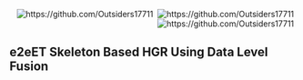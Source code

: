 <p align="right">
<img src="https://badges.pufler.dev/visits/Outsiders17711/e2eET-Skeleton-Based-HGR-Using-Data-Level-Fusion?style=for-the-badge&logo=github" alt="https://github.com/Outsiders17711" />&nbsp;
<img src="https://badges.pufler.dev/updated/Outsiders17711/e2eET-Skeleton-Based-HGR-Using-Data-Level-Fusion?style=for-the-badge&logo=github" alt="https://github.com/Outsiders17711" />&nbsp;
<img src="https://badges.pufler.dev/created/Outsiders17711/e2eET-Skeleton-Based-HGR-Using-Data-Level-Fusion?style=for-the-badge&logo=github" alt="https://github.com/Outsiders17711" />&nbsp;
</p>

## e2eET Skeleton Based HGR Using Data Level Fusion

